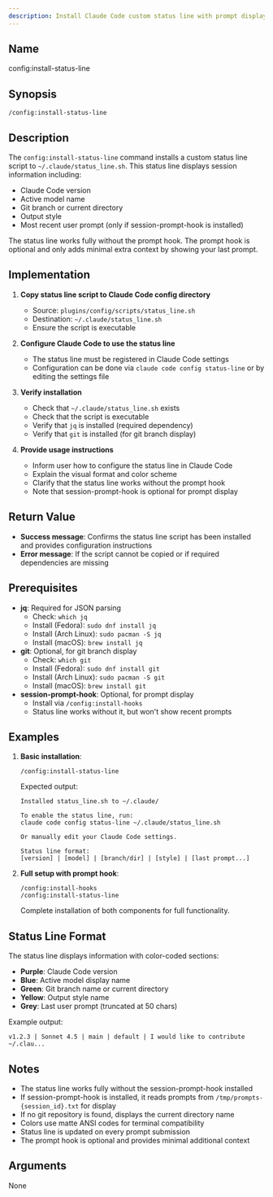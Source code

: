 ```yaml
---
description: Install Claude Code custom status line with prompt display
---
```


## Name

config:install-status-line

## Synopsis

```
/config:install-status-line
```

## Description

The `config:install-status-line` command installs a custom status line script to `~/.claude/status_line.sh`.
This status line displays session information including:

- Claude Code version
- Active model name
- Git branch or current directory
- Output style
- Most recent user prompt (only if session-prompt-hook is installed)

The status line works fully without the prompt hook.
The prompt hook is optional and only adds minimal extra context by showing your last prompt.

## Implementation

1. **Copy status line script to Claude Code config directory**
   - Source: `plugins/config/scripts/status_line.sh`
   - Destination: `~/.claude/status_line.sh`
   - Ensure the script is executable

2. **Configure Claude Code to use the status line**
   - The status line must be registered in Claude Code settings
   - Configuration can be done via `claude code config status-line` or by editing the settings file

3. **Verify installation**
   - Check that `~/.claude/status_line.sh` exists
   - Check that the script is executable
   - Verify that `jq` is installed (required dependency)
   - Verify that `git` is installed (for git branch display)

4. **Provide usage instructions**
   - Inform user how to configure the status line in Claude Code
   - Explain the visual format and color scheme
   - Clarify that the status line works without the prompt hook
   - Note that session-prompt-hook is optional for prompt display

## Return Value

- **Success message**: Confirms the status line script has been installed and provides configuration instructions
- **Error message**: If the script cannot be copied or if required dependencies are missing

## Prerequisites

- **jq**: Required for JSON parsing
  - Check: `which jq`
  - Install (Fedora): `sudo dnf install jq`
  - Install (Arch Linux): `sudo pacman -S jq`
  - Install (macOS): `brew install jq`
- **git**: Optional, for git branch display
  - Check: `which git`
  - Install (Fedora): `sudo dnf install git`
  - Install (Arch Linux): `sudo pacman -S git`
  - Install (macOS): `brew install git`
- **session-prompt-hook**: Optional, for prompt display
  - Install via `/config:install-hooks`
  - Status line works without it, but won't show recent prompts

## Examples

1. **Basic installation**:
   ```
   /config:install-status-line
   ```
   Expected output:
   ```
   Installed status_line.sh to ~/.claude/

   To enable the status line, run:
   claude code config status-line ~/.claude/status_line.sh

   Or manually edit your Claude Code settings.

   Status line format:
   [version] | [model] | [branch/dir] | [style] | [last prompt...]
   ```

2. **Full setup with prompt hook**:
   ```
   /config:install-hooks
   /config:install-status-line
   ```
   Complete installation of both components for full functionality.

## Status Line Format

The status line displays information with color-coded sections:

- **Purple**: Claude Code version
- **Blue**: Active model display name
- **Green**: Git branch name or current directory
- **Yellow**: Output style name
- **Grey**: Last user prompt (truncated at 50 chars)

Example output:
```
v1.2.3 | Sonnet 4.5 | main | default | I would like to contribute ~/.clau...
```

## Notes

- The status line works fully without the session-prompt-hook installed
- If session-prompt-hook is installed, it reads prompts from `/tmp/prompts-{session_id}.txt` for display
- If no git repository is found, displays the current directory name
- Colors use matte ANSI codes for terminal compatibility
- Status line is updated on every prompt submission
- The prompt hook is optional and provides minimal additional context

## Arguments

None
